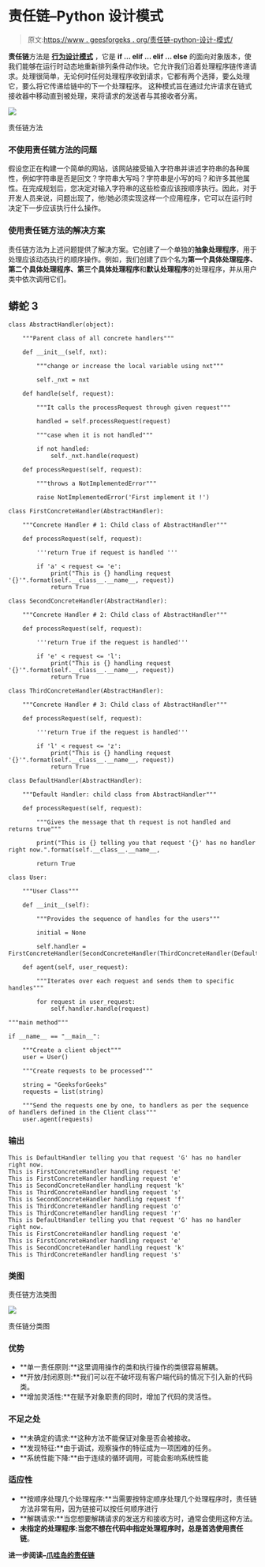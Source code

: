 # 责任链–Python 设计模式

> 原文:[https://www . geesforgeks . org/责任链-python-设计-模式/](https://www.geeksforgeeks.org/chain-of-responsibility-python-design-patterns/)

**责任链**方法是 [**行为设计模式**](https://www.geeksforgeeks.org/design-patterns-set-1-introduction/) ，它是 **if … elif … elif … else** 的面向对象版本，使我们能够在运行时动态地重新排列条件动作块。它允许我们沿着处理程序链传递请求。处理很简单，无论何时任何处理程序收到请求，它都有两个选择，要么处理它，要么将它传递给链中的下一个处理程序。
这种模式旨在通过允许请求在链式接收器中移动直到被处理，来将请求的发送者与其接收者分离。

![](img/01ce1dfb0ed66e17bcf4d96e80664708.png)

责任链方法

### 不使用责任链方法的问题

假设您正在构建一个简单的网站，该网站接受输入字符串并讲述字符串的各种属性，例如字符串是否是回文？字符串大写吗？字符串是小写的吗？和许多其他属性。在完成规划后，您决定对输入字符串的这些检查应该按顺序执行。因此，对于开发人员来说，问题出现了，他/她必须实现这样一个应用程序，它可以在运行时决定下一步应该执行什么操作。

### 使用责任链方法的解决方案

责任链方法为上述问题提供了解决方案。它创建了一个单独的**抽象处理程序**，用于处理应该动态执行的顺序操作。例如，我们创建了四个名为**第一个具体处理程序、第二个具体处理程序、第三个具体处理程序**和**默认处理程序**的处理程序，并从用户类中依次调用它们。

## 蟒蛇 3

```
class AbstractHandler(object):

    """Parent class of all concrete handlers"""

    def __init__(self, nxt):

        """change or increase the local variable using nxt"""

        self._nxt = nxt

    def handle(self, request):

        """It calls the processRequest through given request"""

        handled = self.processRequest(request)

        """case when it is not handled"""

        if not handled:
            self._nxt.handle(request)

    def processRequest(self, request):

        """throws a NotImplementedError"""

        raise NotImplementedError('First implement it !')

class FirstConcreteHandler(AbstractHandler):

    """Concrete Handler # 1: Child class of AbstractHandler"""

    def processRequest(self, request):

        '''return True if request is handled '''

        if 'a' < request <= 'e':
            print("This is {} handling request '{}'".format(self.__class__.__name__, request))
            return True

class SecondConcreteHandler(AbstractHandler):

    """Concrete Handler # 2: Child class of AbstractHandler"""

    def processRequest(self, request):

        '''return True if the request is handled'''

        if 'e' < request <= 'l':
            print("This is {} handling request '{}'".format(self.__class__.__name__, request))
            return True

class ThirdConcreteHandler(AbstractHandler):

    """Concrete Handler # 3: Child class of AbstractHandler"""

    def processRequest(self, request):

        '''return True if the request is handled'''

        if 'l' < request <= 'z':
            print("This is {} handling request '{}'".format(self.__class__.__name__, request))
            return True

class DefaultHandler(AbstractHandler):

    """Default Handler: child class from AbstractHandler"""

    def processRequest(self, request):

        """Gives the message that th request is not handled and returns true"""

        print("This is {} telling you that request '{}' has no handler right now.".format(self.__class__.__name__,
                                                                                          request))
        return True

class User:

    """User Class"""

    def __init__(self):

        """Provides the sequence of handles for the users"""

        initial = None

        self.handler = FirstConcreteHandler(SecondConcreteHandler(ThirdConcreteHandler(DefaultHandler(initial))))

    def agent(self, user_request):

        """Iterates over each request and sends them to specific handles"""

        for request in user_request:
            self.handler.handle(request)

"""main method"""

if __name__ == "__main__":

    """Create a client object"""
    user = User()

    """Create requests to be processed"""

    string = "GeeksforGeeks"
    requests = list(string)

    """Send the requests one by one, to handlers as per the sequence of handlers defined in the Client class"""
    user.agent(requests)
```

### 输出

```
This is DefaultHandler telling you that request 'G' has no handler right now.
This is FirstConcreteHandler handling request 'e'
This is FirstConcreteHandler handling request 'e'
This is SecondConcreteHandler handling request 'k'
This is ThirdConcreteHandler handling request 's'
This is SecondConcreteHandler handling request 'f'
This is ThirdConcreteHandler handling request 'o'
This is ThirdConcreteHandler handling request 'r'
This is DefaultHandler telling you that request 'G' has no handler right now.
This is FirstConcreteHandler handling request 'e'
This is FirstConcreteHandler handling request 'e'
This is SecondConcreteHandler handling request 'k'
This is ThirdConcreteHandler handling request 's'
```

### 类图

责任链方法类图

![](img/f3f470dff7f2bbda9cecd468b2650512.png)

责任链分类图

### 优势

*   **单一责任原则:**这里调用操作的类和执行操作的类很容易解耦。
*   **开放/封闭原则:**我们可以在不破坏现有客户端代码的情况下引入新的代码类。
*   **增加灵活性:**在赋予对象职责的同时，增加了代码的灵活性。

### 不足之处

*   **未确定的请求:**这种方法不能保证对象是否会被接收。
*   **发现特征:**由于调试，观察操作的特征成为一项困难的任务。
*   **系统性能下降:**由于连续的循环调用，可能会影响系统性能

### 适应性

*   **按顺序处理几个处理程序:**当需要按特定顺序处理几个处理程序时，责任链方法非常有用，因为链接可以按任何顺序进行
*   **解耦请求:**当您想要解耦请求的发送方和接收方时，通常会使用这种方法。
*   **未指定的处理程序:**当您不想在代码中指定处理程序时，总是首选使用**责任链**。

**进一步阅读–**[**爪哇岛的责任链**](https://www.geeksforgeeks.org/chain-responsibility-design-pattern/)